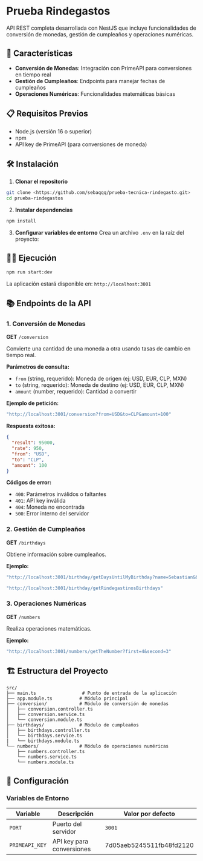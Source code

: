 # Prueba Rindegastos

API REST completa desarrollada con NestJS que incluye funcionalidades de conversión de monedas, gestión de cumpleaños y operaciones numéricas.

## 🚀 Características

- **Conversión de Monedas**: Integración con PrimeAPI para conversiones en tiempo real
- **Gestión de Cumpleaños**: Endpoints para manejar fechas de cumpleaños
- **Operaciones Numéricas**: Funcionalidades matemáticas básicas

## 📋 Requisitos Previos

- Node.js (versión 16 o superior)
- npm
- API key de PrimeAPI (para conversiones de moneda)

## 🛠️ Instalación

1. **Clonar el repositorio**

```bash
git clone <https://github.com/sebaqqq/prueba-tecnica-rindegasto.git>
cd prueba-rindegastos
```

2. **Instalar dependencias**

```bash
npm install
```

3. **Configurar variables de entorno**
   Crea un archivo `.env` en la raíz del proyecto:

## 🏃‍♂️ Ejecución

```bash
npm run start:dev
```

La aplicación estará disponible en: `http://localhost:3001`

## 📚 Endpoints de la API

### 1. Conversión de Monedas

**GET** `/conversion`

Convierte una cantidad de una moneda a otra usando tasas de cambio en tiempo real.

**Parámetros de consulta:**

- `from` (string, requerido): Moneda de origen (ej: USD, EUR, CLP, MXN)
- `to` (string, requerido): Moneda de destino (ej: USD, EUR, CLP, MXN)
- `amount` (number, requerido): Cantidad a convertir

**Ejemplo de petición:**

```bash
"http://localhost:3001/conversion?from=USD&to=CLP&amount=100"
```

**Respuesta exitosa:**

```json
{
  "result": 95000,
  "rate": 950,
  "from": "USD",
  "to": "CLP",
  "amount": 100
}
```

**Códigos de error:**

- `400`: Parámetros inválidos o faltantes
- `401`: API key inválida
- `404`: Moneda no encontrada
- `500`: Error interno del servidor

### 2. Gestión de Cumpleaños

**GET** `/birthdays`

Obtiene información sobre cumpleaños.

**Ejemplo:**

```bash
"http://localhost:3001/birthday/getDaysUntilMyBirthday?name=Sebastian&birthdate=2002-07-22"
```

```bash
"http://localhost:3001/birthday/getRindegastinosBirthdays"
```

### 3. Operaciones Numéricas

**GET** `/numbers`

Realiza operaciones matemáticas.

**Ejemplo:**

```bash
"http://localhost:3001/numbers/getTheNumber?first=4&second=3"
```

## 🏗️ Estructura del Proyecto

```
src/
├── main.ts                 # Punto de entrada de la aplicación
├── app.module.ts          # Módulo principal
├── conversion/            # Módulo de conversión de monedas
│   ├── conversion.controller.ts
│   ├── conversion.service.ts
│   └── conversion.module.ts
├── birthdays/             # Módulo de cumpleaños
│   ├── birthdays.controller.ts
│   └── birthdays.service.ts
|   └── birthdays.module.ts
└── numbers/               # Módulo de operaciones numéricas
    ├── numbers.controller.ts
    └── numbers.service.ts
    └── numbers.module.ts
```

## 🔧 Configuración

### Variables de Entorno

| Variable       | Descripción               | Valor por defecto        |
| -------------- | ------------------------- | ------------------------ |
| `PORT`         | Puerto del servidor       | `3001`                   |
| `PRIMEAPI_KEY` | API key para conversiones | 7d05aeb5245511fb48fd2120 |
